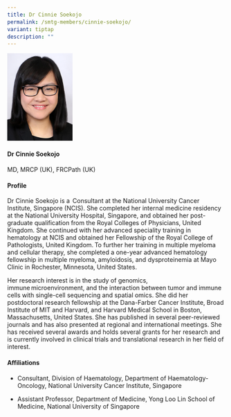 ```yaml
---
title: Dr Cinnie Soekojo
permalink: /smtg-members/cinnie-soekojo/
variant: tiptap
description: ""
---
```

<p></p><div class="isomer-image-wrapper"><img style="width: 30%;" height="auto" width="100%" alt="" src="/images/Myeloma Tumour Group/Member Photos/MTG___Dr_Cinnie_Soekojo.png"></div><h4><strong>Dr Cinnie Soekojo</strong></h4><p>MD, MRCP (UK), FRCPath (UK)</p><h4><strong>Profile</strong></h4><p>Dr Cinnie Soekojo is a  Consultant at the National University Cancer Institute, Singapore (NCIS). She completed her internal medicine residency at the National University Hospital, Singapore, and obtained her post-graduate qualification from the Royal Colleges of Physicians, United Kingdom. She continued with her advanced speciality training in hematology at NCIS and obtained her Fellowship of the Royal College of Pathologists, United Kingdom. To further her training in multiple myeloma and cellular therapy, she completed a one-year advanced hematology fellowship in multiple myeloma, amyloidosis, and dysproteinemia at Mayo Clinic in Rochester, Minnesota, United States.</p><p>Her research interest is in the study of genomics, immune microenvironment, and the interaction between tumor and immune cells with single-cell sequencing and spatial omics. She did her postdoctoral research fellowship at the Dana-Farber Cancer Institute, Broad Institute of MIT and Harvard, and Harvard Medical School in Boston, Massachusetts, United States. She has published in several peer-reviewed journals and has also presented at regional and international meetings. She has received several awards and holds several grants for her research and is currently involved in clinical trials and translational research in her field of interest.</p><h4><strong>Affiliations</strong></h4><ul data-tight="true" class="tight"><li><p>Consultant, Division of Haematology, Department of Haematology-Oncology, National University Cancer Institute, Singapore</p></li><li><p>Assistant Professor, Department of Medicine, Yong Loo Lin School of Medicine, National University of Singapore</p></li></ul><p></p>
